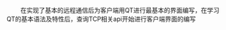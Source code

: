&nbsp;&nbsp;&nbsp;&nbsp;&nbsp;&nbsp;&nbsp;&nbsp;在实现了基本的远程通信后为客户端用QT进行最基本的界面编写，在学习QT的基本语法及特性后，查询TCP相关api开始进行客户端界面的编写
